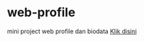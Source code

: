 # web-profile
mini project web profile dan biodata
<a href="https://vidi123.github.io/web-profile/index.html">Klik disini</a>
